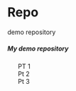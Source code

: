 # Repo
demo repository
<h5>My demo repository</h5>
<ol>
  <l1>PT 1</li><br>
  <l1>Pt 2</li><br>
  <l1>Pt 3</li><br>
</ol>
